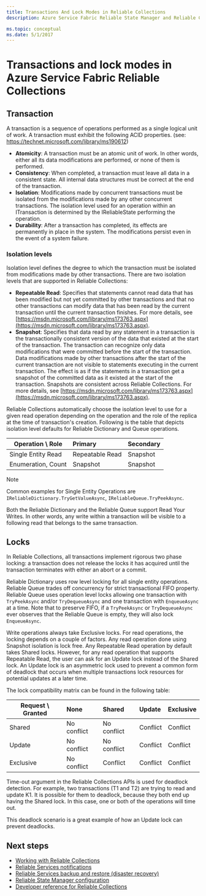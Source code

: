 ```yaml
---
title: Transactions And Lock Modes in Reliable Collections
description: Azure Service Fabric Reliable State Manager and Reliable Collections Transactions and Locking.

ms.topic: conceptual
ms.date: 5/1/2017
---
```

# Transactions and lock modes in Azure Service Fabric Reliable Collections

## Transaction
A transaction is a sequence of operations performed as a single logical unit of work.
A transaction must exhibit the following ACID properties. (see: https://technet.microsoft.com/library/ms190612)
* **Atomicity**: A transaction must be an atomic unit of work. In other words, either all its data modifications are performed, or none of them is performed.
* **Consistency**: When completed, a transaction must leave all data in a consistent state. All internal data structures must be correct at the end of the transaction.
* **Isolation**: Modifications made by concurrent transactions must be isolated from the modifications made by any other concurrent transactions. The isolation level used for an operation within an ITransaction is determined by the IReliableState performing the operation.
* **Durability**: After a transaction has completed, its effects are permanently in place in the system. The modifications persist even in the event of a system failure.

### Isolation levels
Isolation level defines the degree to which the transaction must be isolated from modifications made by other transactions.
There are two isolation levels that are supported in Reliable Collections:

* **Repeatable Read**: Specifies that statements cannot read data that has been modified but not yet committed by other transactions and that no other transactions can modify data that has been read by the current transaction until the current transaction finishes. For more details, see [https://msdn.microsoft.com/library/ms173763.aspx](https://msdn.microsoft.com/library/ms173763.aspx).
* **Snapshot**: Specifies that data read by any statement in a transaction is the transactionally consistent version of the data that existed at the start of the transaction.
  The transaction can recognize only data modifications that were committed before the start of the transaction.
  Data modifications made by other transactions after the start of the current transaction are not visible to statements executing in the current transaction.
  The effect is as if the statements in a transaction get a snapshot of the committed data as it existed at the start of the transaction.
  Snapshots are consistent across Reliable Collections.
  For more details, see [https://msdn.microsoft.com/library/ms173763.aspx](https://msdn.microsoft.com/library/ms173763.aspx).

Reliable Collections automatically choose the isolation level to use for a given read operation depending on the operation and the role of the replica at the time of transaction's creation.
Following is the table that depicts isolation level defaults for Reliable Dictionary and Queue operations.

| Operation \ Role | Primary | Secondary |
| --- |:--- |:--- |
| Single Entity Read |Repeatable Read |Snapshot |
| Enumeration, Count |Snapshot |Snapshot |

> [!NOTE]
> Common examples for Single Entity Operations are `IReliableDictionary.TryGetValueAsync`, `IReliableQueue.TryPeekAsync`.
> 

Both the Reliable Dictionary and the Reliable Queue support Read Your Writes.
In other words, any write within a transaction will be visible to a following read
that belongs to the same transaction.

## Locks
In Reliable Collections, all transactions implement rigorous two phase locking: a transaction does not release
the locks it has acquired until the transaction terminates with either an abort or a commit.

Reliable Dictionary uses row level locking for all single entity operations.
Reliable Queue trades off concurrency for strict transactional FIFO property.
Reliable Queue uses operation level locks allowing one transaction with `TryPeekAsync` and/or `TryDequeueAsync` and one transaction with `EnqueueAsync` at a time.
Note that to preserve FIFO, if a `TryPeekAsync` or `TryDequeueAsync` ever observes that the Reliable Queue is empty, they will also lock `EnqueueAsync`.

Write operations always take Exclusive locks.
For read operations, the locking depends on a couple of factors.
Any read operation done using Snapshot isolation is lock free.
Any Repeatable Read operation by default takes Shared locks.
However, for any read operation that supports Repeatable Read, the user can ask for an Update lock instead of the Shared lock.
An Update lock is an asymmetric lock used to prevent a common form of deadlock that occurs when multiple transactions lock resources for potential updates at a later time.

The lock compatibility matrix can be found in the following table:

| Request \ Granted | None | Shared | Update | Exclusive |
| --- |:--- |:--- |:--- |:--- |
| Shared |No conflict |No conflict |Conflict |Conflict |
| Update |No conflict |No conflict |Conflict |Conflict |
| Exclusive |No conflict |Conflict |Conflict |Conflict |

Time-out argument in the Reliable Collections APIs is used for deadlock detection.
For example, two transactions (T1 and T2) are trying to read and update K1.
It is possible for them to deadlock, because they both end up having the Shared lock.
In this case, one or both of the operations will time out.

This deadlock scenario is a great example of how an Update lock can prevent deadlocks.

## Next steps
* [Working with Reliable Collections](service-fabric-work-with-reliable-collections.md)
* [Reliable Services notifications](service-fabric-reliable-services-notifications.md)
* [Reliable Services backup and restore (disaster recovery)](service-fabric-reliable-services-backup-restore.md)
* [Reliable State Manager configuration](service-fabric-reliable-services-configuration.md)
* [Developer reference for Reliable Collections](https://msdn.microsoft.com/library/azure/microsoft.servicefabric.data.collections.aspx)

